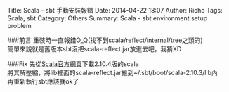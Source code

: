 Title: Scala - sbt 手動安裝報錯
Date: 2014-04-22 18:07
Author: Richo
Tags: Scala, sbt
Category: Others
Summary: Scala - sbt environment setup problem

###前言
重裝時一直報錯O_Q(找不到scala/reflect/internal/tree之類的)  
簡單來說就是舊版本sbt沒把scala-reflect.jar放進去吧，我猜XD  

###Fix
先從[Scala官方網頁](http://www.scala-lang.org/download/2.10.4.html)下載2.10.4版的scala  
將其解壓縮，將lib裡面的scala-reflect.jar搬到~/.sbt/boot/scala-2.10.3/lib內  
再重新執行sbt應該就ok了  

